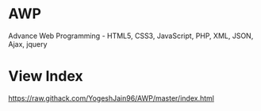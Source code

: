 # AWP
Advance Web Programming - HTML5, CSS3, JavaScript, PHP, XML, JSON, Ajax, jquery

# View Index
https://raw.githack.com/YogeshJain96/AWP/master/index.html
